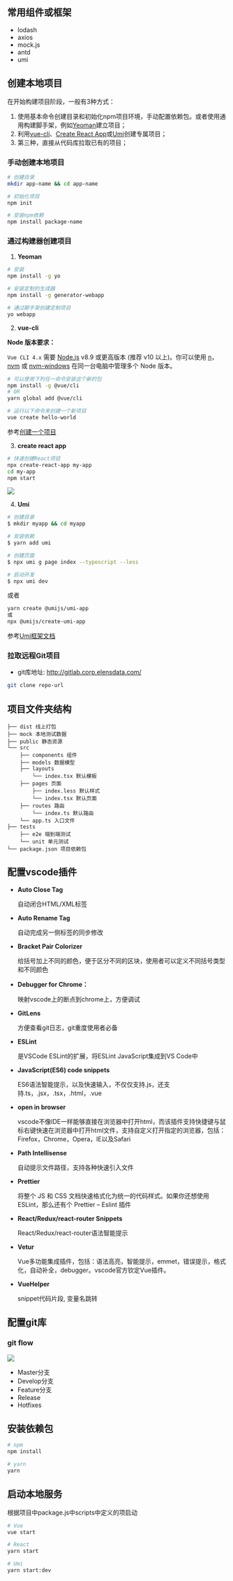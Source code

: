 ## 常用组件或框架

- lodash
- axios
- mock.js
- antd
- umi

## 创建本地项目

在开始构建项目阶段，一般有3种方式：
1. 使用基本命令创建目录和初始化npm项目环境，手动配置依赖包。或者使用通用构建脚手架，例如[Yeoman](https://yeoman.io/)建立项目；
2. 利用[vue-cli](https://cli.vuejs.org/zh/)、[Create React App](https://create-react-app.dev/)或[Umi](https://umijs.org/zh-CN)创建专属项目；
3. 第三种，直接从代码库拉取已有的项目；

### 手动创建本地项目

```bash
# 创建目录
mkdir app-name && cd app-name

# 初始化项目
npm init

# 安装npm依赖
npm install package-name
```

### 通过构建器创建项目

1. **Yeoman**

```bash
# 安装
npm install -g yo

# 安装定制的生成器
npm install -g generator-webapp

# 通过脚手架创建定制项目
yo webapp
```

2. **vue-cli**

**Node 版本要求：**

`Vue CLI 4.x` 需要 [Node.js](https://nodejs.org/zh-cn/) v8.9 或更高版本 (推荐 v10 以上)。你可以使用 [n](https://github.com/tj/n)，[nvm](https://github.com/creationix/nvm) 或 [nvm-windows](https://github.com/coreybutler/nvm-windows) 在同一台电脑中管理多个 Node 版本。

```bash
# 可以使用下列任一命令安装这个新的包
npm install -g @vue/cli
# OR
yarn global add @vue/cli

# 运行以下命令来创建一个新项目
vue create hello-world
```

参考[创建一个项目](https://cli.vuejs.org/zh/guide/creating-a-project.html)

3. **create react app**

```bash
# 快速创建React项目
npx create-react-app my-app
cd my-app
npm start
```

![](assets/reactStart.svg)

4. **Umi**

```bash
# 创建目录
$ mkdir myapp && cd myapp

# 安装依赖
$ yarn add umi

# 创建页面
$ npx umi g page index --typescript --less

# 启动开发
$ npx umi dev
```

或者

```bash
yarn create @umijs/umi-app
或
npx @umijs/create-umi-app
```

参考[Umi框架文档](https://umijs.org/zh-CN/docs)

### 拉取远程Git项目

* git库地址: <http://gitlab.corp.elensdata.com/>

```bash
git clone repo-url
```

## 项目文件夹结构

```
├── dist 线上打包
├── mock 本地测试数据
├── public 静态资源
└── src
    ├── components 组件
    ├── models 数据模型
    ├── layouts
        └── index.tsx 默认模板
    ├── pages 页面
        ├── index.less 默认样式
        └── index.tsx 默认页面
    ├── routes 路由
        └── index.ts 默认路由
    └── app.ts 入口文件
├── tests
    ├── e2e 端到端测试
    └── unit 单元测试
└── package.json 项目依赖包
```

## 配置vscode插件
- **Auto Close Tag** 
  
  自动闭合HTML/XML标签

- **Auto Rename Tag** 
  
  自动完成另一侧标签的同步修改

- **Bracket Pair Colorizer** 
  
  给括号加上不同的颜色，便于区分不同的区块，使用者可以定义不同括号类型和不同颜色

- **Debugger for Chrome：** 
  
  映射vscode上的断点到chrome上，方便调试

- **GitLens** 
  
  方便查看git日志，git重度使用者必备

- **ESLint** 
  
  是VSCode ESLint的扩展，将ESLint JavaScript集成到VS Code中

- **JavaScript(ES6) code snippets** 
  
  ES6语法智能提示，以及快速输入，不仅仅支持.js，还支持.ts，.jsx，.tsx，.html，.vue

- **open in browser** 
  
  vscode不像IDE一样能够直接在浏览器中打开html，而该插件支持快捷键与鼠标右键快速在浏览器中打开html文件，支持自定义打开指定的浏览器，包括：Firefox，Chrome，Opera，IE以及Safari

- **Path Intellisense** 
  
  自动提示文件路径，支持各种快速引入文件

- **Prettier** 
  
  将整个 JS 和 CSS 文档快速格式化为统一的代码样式。如果你还想使用 ESLint，那么还有个 Prettier – Eslint 插件

- **React/Redux/react-router Snippets** 
  
  React/Redux/react-router语法智能提示

- **Vetur** 
  
  Vue多功能集成插件，包括：语法高亮，智能提示，emmet，错误提示，格式化，自动补全，debugger。vscode官方钦定Vue插件。

- **VueHelper** 
  
  snippet代码片段, 变量名跳转


## 配置git库

### git flow

![](/assets/gitflow.webp)

- Master分支
- Develop分支
- Feature分支
- Release
- Hotfixes

## 安装依赖包

```bash
# npm
npm install

# yarn
yarn
```

## 启动本地服务

根据项目中package.js中scripts中定义的项启动

```bash
# Vue
vue start

# React
yarn start

# Umi
yarn start:dev
```